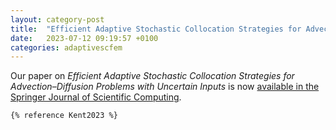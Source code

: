 ```yaml
---
layout: category-post
title:  "Efficient Adaptive Stochastic Collocation Strategies for Advection–Diffusion Problems with Uncertain Inputs is now published"
date:   2023-07-12 09:19:57 +0100
categories: adaptivescfem
---
```


Our paper on *Efficient Adaptive Stochastic Collocation Strategies for Advection–Diffusion Problems with Uncertain Inputs* is now [available in the Springer Journal of Scientific Computing](https://link.springer.com/article/10.1007/s10915-023-02247-w).

```
{% reference Kent2023 %}
```
